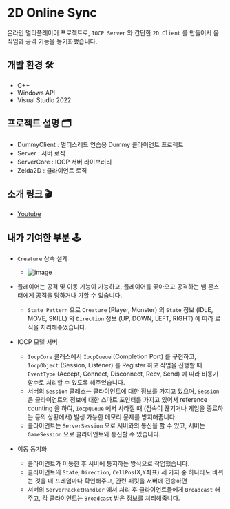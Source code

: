 # 2D Online Sync
온라인 멀티플레이어 프로젝트로, ``IOCP Server`` 와 간단한 ``2D Client`` 를 만들어서 움직임과 공격 기능을 동기화했습니다.

## 개발 환경 🛠
- C++
- Windows API
- Visual Studio 2022

## 프로젝트 설명 🗂
- DummyClient : 멀티스레드 연습용 Dummy 클라이언트 프로젝트
- Server : 서버 로직
- ServerCore : IOCP 서버 라이브러리
- Zelda2D : 클라이언트 로직

## 소개 링크 🎬
- [Youtube](https://youtu.be/d590pbNcHdM)

## 내가 기여한 부분 🕹
- `Creature` 상속 설계
  - ![image](https://github.com/strurao/WinterForest-Online/assets/126440235/e0417d96-78ac-4ed1-89c4-13f257d6fc5e)

- 플레이어는 공격 및 이동 기능이 가능하고, 플레이어를 쫓아오고 공격하는 뱀 몬스터에게 공격을 당하거나 가할 수 있습니다.
  - ``State Pattern`` 으로 ``Creature`` (Player, Monster) 의 ``State`` 정보 (IDLE, MOVE, SKILL) 와 ``Direction`` 정보 (UP, DOWN, LEFT, RIGHT) 에 따라 로직을 처리해주었습니다.

- IOCP 모델 서버
  - ``IocpCore`` 클래스에서 ``IocpQueue`` (Completion Port) 를 구현하고, ``IocpObject`` (Session, Listener) 를 Register 하고 작업을 진행할 때 ``EventType`` (Accept, Connect, Disconnect, Recv, Send) 에 따라 비동기 함수로 처리할 수 있도록 해주었습니다.
  - 서버의 ``Session`` 클래스는 클라이언트에 대한 정보를 가지고 있으며, ``Session`` 은 클라이언트의 정보에 대한 스마트 포인터를 가지고 있어서 reference counting 을 하여, ``IocpQueue`` 에서 사라질 때 (접속이 끊기거나 게임을 종료하는 등의 상황에서) 발생 가능한 메모리 문제를 방지해줍니다.
  - 클라이언트는 ``ServerSession`` 으로 서버와의 통신을 할 수 있고, 서버는 ``GameSession`` 으로 클라이언트와 통신할 수 있습니다.

- 이동 동기화
  - 클라이언트가 이동한 후 서버에 통지하는 방식으로 작업했습니다.
  - 클라이언트의 ``State``, ``Direction``, ``CellPos``(X,Y좌표) 세 가지 중 하나라도 바뀌는 것을 매 프레임마다 확인해주고, 관련 패킷을 서버에 전송하면
  - 서버의 ``ServerPacketHandler`` 에서 처리 후 클라이언트들에게 ``Broadcast`` 해주고, 각 클라이언트는 ``Broadcast`` 받은 정보를 처리해줍니다.
